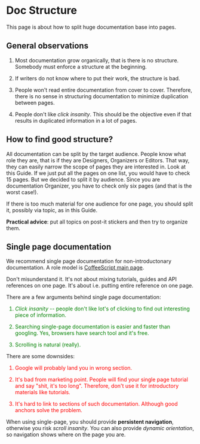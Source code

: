Doc Structure
=============

This page is about how to split huge documentation base into pages.

General observations
--------------------

1. Most documentation grow organically, that is there is no structure. Somebody
   must enforce a structure at the beginning.

2. If writers do not know where to put their work, the structure is bad.

3. People won't read entire documentation from cover to cover. Therefore, there
   is no sense in structuring documentation to minimize duplication between
   pages.

4. People don't like *click insanity*. This should be the objective even if
   that results in duplicated information in a lot of pages.

How to find good structure?
---------------------------

All documentation can be split by the target audience. People know what role
they are, that is if they are Designers, Organizers or Editors. That way, they
can easily narrow the scope of pages they are interested in. Look at this
Guide. If we just put all the pages on one list, you would have to check 15
pages. But we decided to split it by audience. Since you are documentation
Organizer, you have to check only six pages (and that is the worst case!).

If there is too much material for one audience for one page, you should split it, possibly via topic, as in this Guide.

**Practical advice**: put all topics on post-it stickers and then try to
organize them.

Single page documentation
-------------------------

We recommend single page documentation for non-introductonary documentation. A
role model is [CoffeeScript main page](http://coffeescript.org/).

Don't misunderstand it. It's not about mixing tutorials, guides and API
references on one page. It's about i.e. putting entire reference on one page.

There are a few arguments behind single page documentation:

<font color="green">

1. *Click insanity* -- people don't like lot's of clicking to find out
   interesting piece of information.

2. Searching single-page documentation is easier and faster than googling. Yes,
   browsers have search tool and it's free.

3. Scrolling is natural (really).

</font>

There are some downsides:

<font color="red">

1. Google will probably land you in wrong section. 

2. It's bad from marketing point. People will find your single page tutorial
   and say "shit, it's too long". Therefore, don't use it for introductory
   materials like tutorials.

3. It's hard to link to sections of such documentation. Although good anchors
   solve the problem.

</font>

When using single-page, you should provide **persistent navigation**, otherwise
you risk *scroll insanity*. You can also provide *dynamic orientation*, so
navigation shows where on the page you are.